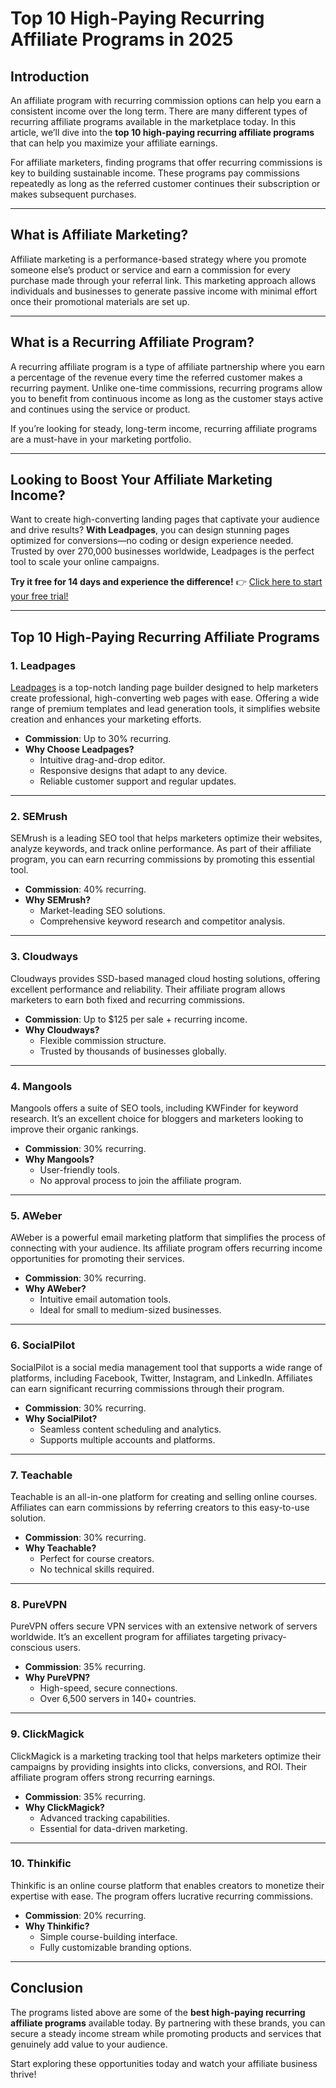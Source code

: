 # Top 10 High-Paying Recurring Affiliate Programs in 2025

## Introduction

An affiliate program with recurring commission options can help you earn a consistent income over the long term. There are many different types of recurring affiliate programs available in the marketplace today. In this article, we’ll dive into the **top 10 high-paying recurring affiliate programs** that can help you maximize your affiliate earnings.

For affiliate marketers, finding programs that offer recurring commissions is key to building sustainable income. These programs pay commissions repeatedly as long as the referred customer continues their subscription or makes subsequent purchases.

---

## What is Affiliate Marketing?

Affiliate marketing is a performance-based strategy where you promote someone else’s product or service and earn a commission for every purchase made through your referral link. This marketing approach allows individuals and businesses to generate passive income with minimal effort once their promotional materials are set up.

---

## What is a Recurring Affiliate Program?

A recurring affiliate program is a type of affiliate partnership where you earn a percentage of the revenue every time the referred customer makes a recurring payment. Unlike one-time commissions, recurring programs allow you to benefit from continuous income as long as the customer stays active and continues using the service or product.

If you’re looking for steady, long-term income, recurring affiliate programs are a must-have in your marketing portfolio.

---

## Looking to Boost Your Affiliate Marketing Income?

Want to create high-converting landing pages that captivate your audience and drive results? **With Leadpages**, you can design stunning pages optimized for conversions—no coding or design experience needed. Trusted by over 270,000 businesses worldwide, Leadpages is the perfect tool to scale your online campaigns.

**Try it free for 14 days and experience the difference!** 👉 [Click here to start your free trial!](https://bit.ly/LEadPages)

---

## Top 10 High-Paying Recurring Affiliate Programs

### 1. **Leadpages**
[Leadpages](https://bit.ly/LEadPages) is a top-notch landing page builder designed to help marketers create professional, high-converting web pages with ease. Offering a wide range of premium templates and lead generation tools, it simplifies website creation and enhances your marketing efforts.

- **Commission**: Up to 30% recurring.
- **Why Choose Leadpages?**  
  - Intuitive drag-and-drop editor.  
  - Responsive designs that adapt to any device.  
  - Reliable customer support and regular updates.

---

### 2. **SEMrush**
SEMrush is a leading SEO tool that helps marketers optimize their websites, analyze keywords, and track online performance. As part of their affiliate program, you can earn recurring commissions by promoting this essential tool.

- **Commission**: 40% recurring.
- **Why SEMrush?**  
  - Market-leading SEO solutions.  
  - Comprehensive keyword research and competitor analysis.

---

### 3. **Cloudways**
Cloudways provides SSD-based managed cloud hosting solutions, offering excellent performance and reliability. Their affiliate program allows marketers to earn both fixed and recurring commissions.

- **Commission**: Up to $125 per sale + recurring income.
- **Why Cloudways?**  
  - Flexible commission structure.  
  - Trusted by thousands of businesses globally.

---

### 4. **Mangools**
Mangools offers a suite of SEO tools, including KWFinder for keyword research. It’s an excellent choice for bloggers and marketers looking to improve their organic rankings.

- **Commission**: 30% recurring.
- **Why Mangools?**  
  - User-friendly tools.  
  - No approval process to join the affiliate program.

---

### 5. **AWeber**
AWeber is a powerful email marketing platform that simplifies the process of connecting with your audience. Its affiliate program offers recurring income opportunities for promoting their services.

- **Commission**: 30% recurring.
- **Why AWeber?**  
  - Intuitive email automation tools.  
  - Ideal for small to medium-sized businesses.

---

### 6. **SocialPilot**
SocialPilot is a social media management tool that supports a wide range of platforms, including Facebook, Twitter, Instagram, and LinkedIn. Affiliates can earn significant recurring commissions through their program.

- **Commission**: 30% recurring.
- **Why SocialPilot?**  
  - Seamless content scheduling and analytics.  
  - Supports multiple accounts and platforms.

---

### 7. **Teachable**
Teachable is an all-in-one platform for creating and selling online courses. Affiliates can earn commissions by referring creators to this easy-to-use solution.

- **Commission**: 30% recurring.
- **Why Teachable?**  
  - Perfect for course creators.  
  - No technical skills required.

---

### 8. **PureVPN**
PureVPN offers secure VPN services with an extensive network of servers worldwide. It’s an excellent program for affiliates targeting privacy-conscious users.

- **Commission**: 35% recurring.
- **Why PureVPN?**  
  - High-speed, secure connections.  
  - Over 6,500 servers in 140+ countries.

---

### 9. **ClickMagick**
ClickMagick is a marketing tracking tool that helps marketers optimize their campaigns by providing insights into clicks, conversions, and ROI. Their affiliate program offers strong recurring earnings.

- **Commission**: 35% recurring.
- **Why ClickMagick?**  
  - Advanced tracking capabilities.  
  - Essential for data-driven marketing.

---

### 10. **Thinkific**
Thinkific is an online course platform that enables creators to monetize their expertise with ease. The program offers lucrative recurring commissions.

- **Commission**: 20% recurring.
- **Why Thinkific?**  
  - Simple course-building interface.  
  - Fully customizable branding options.

---

## Conclusion

The programs listed above are some of the **best high-paying recurring affiliate programs** available today. By partnering with these brands, you can secure a steady income stream while promoting products and services that genuinely add value to your audience.

Start exploring these opportunities today and watch your affiliate business thrive!
